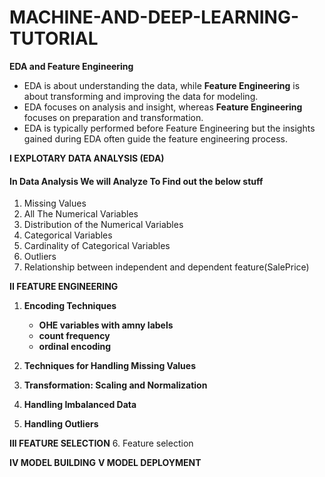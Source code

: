 # MACHINE-AND-DEEP-LEARNING-TUTORIAL

**EDA and Feature Engineering**

- EDA is about understanding the data, while **Feature Engineering** is about transforming and improving the data for modeling.
- EDA focuses on analysis and insight, whereas **Feature Engineering** focuses on preparation and transformation.
- EDA is typically performed before Feature Engineering but the insights gained during EDA often guide the feature engineering process.

**I EXPLOTARY DATA ANALYSIS (EDA)**
#### In Data Analysis We will Analyze To Find out the below stuff
1. Missing Values
2. All The Numerical Variables
3. Distribution of the Numerical Variables
4. Categorical Variables
5. Cardinality of Categorical Variables
6. Outliers
7. Relationship between independent and dependent feature(SalePrice)


**II FEATURE ENGINEERING**

1. **Encoding Techniques**

    - **OHE variables with amny labels**
    - **count frequency**
    - **ordinal encoding**
   
2. **Techniques for Handling Missing Values**
3. **Transformation: Scaling and Normalization**
4. **Handling Imbalanced Data**
5. **Handling Outliers**
   
**III FEATURE SELECTION**
6. Feature selection

**IV MODEL BUILDING**
**V MODEL DEPLOYMENT** 

  
  
  
